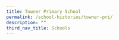 ```yaml
---
title: Towner Primary School
permalink: /school-histories/towner-pri/
description: ""
third_nav_title: Schools
---
```



